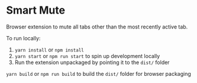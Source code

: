 # Smart Mute

Browser extension to mute all tabs other than the most recently active tab.

To run locally:

1. `yarn install` or `npm install`
2. `yarn start` or `npm run start` to spin up development locally
3. Run the extension unpackaged by pointing it to the `dist/` folder

`yarn build` or `npm run build` to build the `dist/` folder for browser packaging
